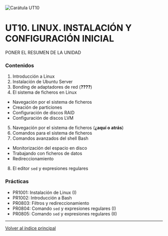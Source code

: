 ![Carátula UT10](imgs/caratula_ut10.png)

# UT10. LINUX. INSTALACIÓN Y CONFIGURACIÓN INICIAL

PONER EL RESUMEN DE LA UNIDAD

### Contenidos

1. Introducción a Linux
2. Instalación de Ubuntu Server
3. Bonding de adaptadores de red (**????**)
4. El sistema de ficheros en Linux
  - Navegación por el sistema de ficheros
  - Creación de particiones
  - Configuración de discos RAID
  - Configuración de discos LVM
5. Navegación por el sistema de ficheros (**¿aquí o atrás**)
6. Comandos para el sistema de ficheros
7. Comandos avanzados del shell Bash
  - Monitorización del espacio en disco
  - Trabajando con ficheros de datos
  - Redireccionamiento
8. El editor `sed` y expresiones regulares


### Prácticas

- PR1001: Instalación de Linux (I)
- PR1002: Introducción a Bash
- PR0803: Filtros y redireccionamiento
- PR0804: Comando `sed` y expresiones regulares (I)
- PR0805: Comando `sed` y expresiones regulares (II)



***
[Volver al índice principal](../index.md)